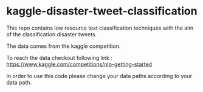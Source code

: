 # kaggle-disaster-tweet-classification

This repo contains low resource text classification techniques with the aim of the classification disaster tweets.

The data comes from the kaggle competition. 

To reach the data checkout following link : https://www.kaggle.com/competitions/nlp-getting-started

In order to use this code please change your data paths according to your data path.